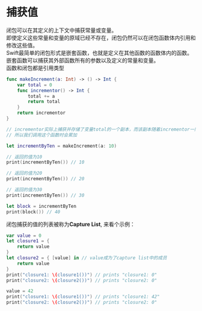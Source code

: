# 捕获值

闭包可以在其定义的上下文中捕获常量或变量。  
即使定义这些常量和变量的原域已经不存在，闭包仍然可以在闭包函数体内引用和修改这些值。  
Swift最简单的闭包形式是嵌套函数，也就是定义在其他函数的函数体内的函数。  
嵌套函数可以捕获其外部函数所有的参数以及定义的常量和变量。  
函数和闭包都是引用类型  

```Swift
func makeIncrement(a: Int) -> () -> Int {
    var total = 0
    func incrementor() -> Int {
        total += a
        return total
    }
    return incrementor
}

// incrementor实际上捕获并存储了变量total的一个副本，而该副本随着incrementor一同被存储
// 所以我们调用这个函数时会累加

let incrementByTen = makeIncrement(a: 10)

// 返回的值为10
print(incrementByTen()) // 10

// 返回的值为20
print(incrementByTen()) // 20

// 返回的值为30
print(incrementByTen()) // 30

let block = incrementByTen
print(block()) // 40
```

闭包捕获的值的列表被称为**Capture List**, 来看个示例：  

```swift
var value = 0
let closure1 = {
    return value
}
let closure2 = { [value] in // value成为了capture list中的成员
    return value
}
print("closure1: \(closure1())") // prints "closure1: 0"
print("closure2: \(closure2())") // prints "closure2: 0"

value = 42
print("closure1: \(closure1())") // prints "closure1: 42"
print("closure2: \(closure2())") // prints "closure2: 0"
```